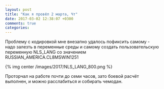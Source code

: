 ```yaml
---
layout: post
title: "Как я провёл 2 марта, Чт"
date: 2017-03-02 12:38:07 +0300
comments: true
categories: 
---
```



Проблему с кодировкой мне внезапно удалось пофиксить самому - надо залезть в переменные среды и самому создать пользовательскую переменную NLS_LANG со значением RUSSIAN_AMERICA.CL8MSWIN1251

{% img center /images/2017/NLS_LANG_800.png %}


Проторчал на работе почти до семи часов, зато боевой расчёт выполнен, и можно расслабиться и собирать чемодан.